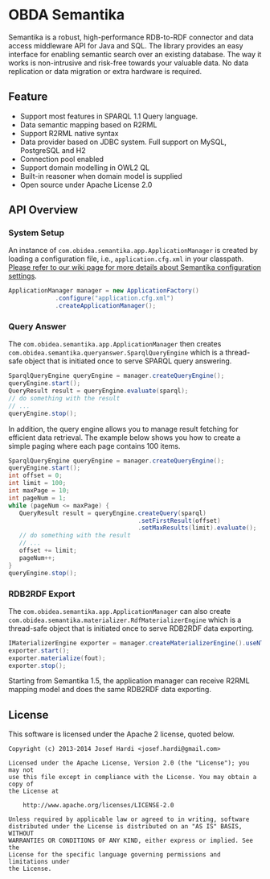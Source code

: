 OBDA Semantika
==============

Semantika is a robust, high-performance RDB-to-RDF connector and data access middleware API for Java and SQL. The library provides an easy interface for enabling semantic search over an existing database. The way it works is non-intrusive and risk-free towards your valuable data. No data replication or data migration or extra hardware is required.

Feature
-------
* Support most features in SPARQL 1.1 Query language.
* Data semantic mapping based on R2RML
* Support R2RML native syntax
* Data provider based on JDBC system. Full support on MySQL, PostgreSQL and H2
* Connection pool enabled
* Support domain modelling in OWL2 QL
* Built-in reasoner when domain model is supplied
* Open source under Apache License 2.0

API Overview
------------

### System Setup

An instance of `com.obidea.semantika.app.ApplicationManager` is created by loading a configuration file, i.e., `application.cfg.xml` in your classpath. [Please refer to our wiki page for more details about Semantika configuration settings](https://github.com/obidea/semantika-api/wiki/1.-XML-Configuration-File).
```java
ApplicationManager manager = new ApplicationFactory()
             .configure("application.cfg.xml")
             .createApplicationManager();
```

### Query Answer

The `com.obidea.semantika.app.ApplicationManager` then creates `com.obidea.semantika.queryanswer.SparqlQueryEngine` which is a thread-safe object that is initiated once to serve SPARQL query answering.
```java
SparqlQueryEngine queryEngine = manager.createQueryEngine(); 
queryEngine.start();
QueryResult result = queryEngine.evaluate(sparql);
// do something with the result
// ...
queryEngine.stop();
```

In addition, the query engine allows you to manage result fetching for efficient data retrieval. The example below shows you how to create a simple paging where each page contains 100 items.

```java
SparqlQueryEngine queryEngine = manager.createQueryEngine();
queryEngine.start();
int offset = 0;
int limit = 100;
int maxPage = 10;
int pageNum = 1;
while (pageNum <= maxPage) {
   QueryResult result = queryEngine.createQuery(sparql)
                                    .setFirstResult(offset)
                                    .setMaxResults(limit).evaluate();
   // do something with the result
   // ...
   offset += limit;
   pageNum++;
}
queryEngine.stop();
```

### RDB2RDF Export

The `com.obidea.semantika.app.ApplicationManager` can also create `com.obidea.semantika.materializer.RdfMaterializerEngine` which is a thread-safe object that is initiated once to serve RDB2RDF data exporting.

```java
IMaterializerEngine exporter = manager.createMaterializerEngine().useNTriples();
exporter.start();
exporter.materialize(fout);
exporter.stop();
```

Starting from Semantika 1.5, the application manager can receive R2RML mapping model and does the same RDB2RDF data exporting.

License
-------
This software is licensed under the Apache 2 license, quoted below.

```
Copyright (c) 2013-2014 Josef Hardi <josef.hardi@gmail.com>

Licensed under the Apache License, Version 2.0 (the "License"); you may not
use this file except in compliance with the License. You may obtain a copy of
the License at

    http://www.apache.org/licenses/LICENSE-2.0

Unless required by applicable law or agreed to in writing, software
distributed under the License is distributed on an "AS IS" BASIS, WITHOUT
WARRANTIES OR CONDITIONS OF ANY KIND, either express or implied. See the
License for the specific language governing permissions and limitations under
the License.
```
